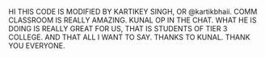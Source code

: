 HI 
THIS CODE IS MODIFIED BY KARTIKEY SINGH, OR @kartikbhaii.
COMM CLASSROOM IS REALLY AMAZING.
KUNAL OP IN THE CHAT.
WHAT HE IS DOING IS REALLY GREAT FOR US, THAT IS STUDENTS OF TIER 3 COLLEGE.
AND THAT ALL I WANT TO SAY.
THANKS TO KUNAL.
THANK YOU EVERYONE.

